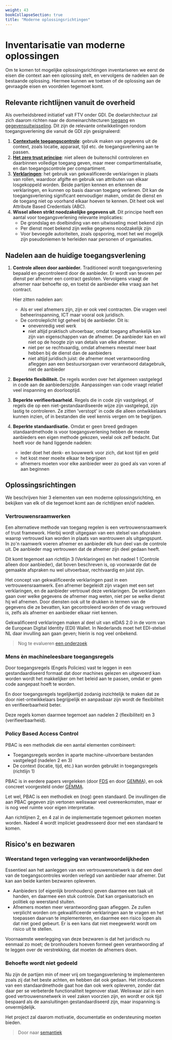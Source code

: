 ```yaml
---
weight: 43
bookCollapseSection: true
title: "Moderne oplossingsrichtingen"
---
```


# Inventarisatie van moderne oplossingen

Om te komen tot mogelijke oplossingsrichtingen inventariseren we eerst de eisen die context
aan een oplossing stelt, en vervolgens de nadelen aan de bestaande oplossing. 
Hiermee kunnen we toetsen of de oplossing aan de gevraagde eisen en voordelen tegemoet komt.

## Relevante richtlijnen vanuit de overheid
Als overheidsbreed initiatief valt FTV onder GDI. De doelarchitectuur zal zich daarom richten naar de domeinarchitecturen 
[toegang](https://minbzk.github.io/gdi-toegang/content/views/Domeinarchitectuur%20toegang.html) en
[gegevensuitwisseling](https://minbzk.github.io/gdi-gegevensuitwisseling/content/views/Domeinarchitectuur%20gegevensuitwisseling.html).
Dit zijn de relevante ontwikkelingen rondom toegangsverlening die vanuit de GDI zijn gesignaleerd:
1. [**Contextuele toegangscontrole**](https://minbzk.github.io/gdi-toegang/content/elements/id-3a8d1d87c09c4893ab51905141811cbf.html): 
gebruik maken van gegevens uit de context, zoals locatie, apparaat, tijd etc.
de toegangsverlening aan te passen.
2. [**Het zero trust principe**](https://minbzk.github.io/gdi-toegang/content/elements/id-be3e1d7fce8c415190791ff10295f078.html): 
niet alleen de buitenschil controleren en daarbinnen volledige toegang geven, maar meer compartimentalisatie, en dan toegangscontrole per compartiment.
3. [**Verklaringen**](https://minbzk.github.io/gdi-toegang/content/elements/id-44448c40cae246fb9a87e33446f0c0d4.html):
het gebruik van gekwalificeerde verklaringen in plaats van rollen, waardoor afgifte en gebruik van attributen van elkaar losgekoppeld worden.
Beide partijen kennen en erkennen de verklaringen, en kunnen op basis daarvan toegang verlenen.
Dit kan de toegangsverlening significant eenvoudiger maken, omdat de dienst en de toegang niet op voorhand elkaar hoeven te kennen.
Dit heet ook wel Attribute Based Credentials (ABC).
4. **Wissel alleen strikt noodzakelijke gegevens uit**. Dit principe heeft een aantal voor toegangsverlening relevante implicaties:
   - De grondslag en doelbinding van een uitwisseling moet bekend zijn
   - Per dienst moet bekend zijn welke gegevens noodzakelijk zijn
   - Voor bevoegde autoriteiten, zoals opsporing, moet het wel mogelijk zijn pseudoniemen te herleiden naar personen of organisaties.

## Nadelen aan de huidige toegangsverlening 

1. **Controle alleen door aanbieder.**
Traditioneel wordt toegangsverlening bepaald en gecontroleerd door de aanbieder.
Er wordt van tevoren per dienst per afnemer een contract gesloten.
Vervolgens vraagt de afnemer naar behoefte op, en toetst de aanbieder elke vraag aan het contract.

    Hier zitten nadelen aan:
   - Als er veel afnemers zijn, zijn er ook veel contracten. Die vragen veel beheerinspanning, ICT maar vooral ook juridisch.
   - De controleplicht ligt geheel bij de aanbieder. Dit is:
     - onevenredig veel werk
     - niet altijd praktisch uitvoerbaar, omdat toegang afhankelijk kan zijn van eigenschappen van de afnemer. 
   De aanbieder kan en wil niet op de hoogte zijn van details van elke afnemer.
     - niet per se rechtvaardig, omdat afnemers meestal meer baat hebben bij de dienst dan de aanbieders
     - niet altijd juridisch juist: de afnemer moet verantwoording afleggen aan een bestuursorgaan over verantwoord datagebruik, niet de aanbieder 

2. **Beperkte flexibiliteit.** 
De regels worden over het algemeen vastgelegd in code aan de aanbiederszijde. 
Aanpassingen van code vraagt relatief veel inspanning en doorlooptijd.

3. **Beperkte verifieerbaarheid.**
Regels die in code zijn vastgelegd, of regels die op een niet-gestandaardiseerde wijze zijn vastgelegd, zijn lastig te controleren. 
Ze zitten 'verstopt' in code die alleen ontwikkelaars kunnen inzien, of in bestanden die veel kennis vergen om te begrijpen.

4. **Beperkte standaardisatie.**
Omdat er geen breed gedragen standaardmethode is voor toegangsverlening hebben de meeste aanbieders een eigen methode gekozen, 
veelal ook zelf bedacht. Dat heeft voor de hand liggende nadelen: 
   - ieder doet het denk- en bouwwerk voor zich, dat kost tijd en geld
   - het kost meer moeite elkaar te begrijpen
   - afnemers moeten voor elke aanbieder weer zo goed als van voren af aan beginnen

## Oplossingsrichtingen

We beschrijven hier 3 elementen van een moderne oplossingsrichting, en bekijken van elk of die tegemoet komt aan
de richtlijnen en/of nadelen.

### Vertrouwensraamwerken 
Een alternatieve methode van toegang regelen is een vertrouwensraamwerk of trust framework.
Hierbij wordt uitgegaan van een stelsel van afspraken waarop vertrouwd kan worden in plaats van wantrouwen als uitgangspunt.
In zo'n raamwerk voeren afnemer en aanbieder elk hun deel van de controle uit. De aanbieder mag vertrouwen dat de afnemer
zijn deel gedaan heeft. 

Dit komt tegemoet aan richtlijn 3 (Verklaringen) en het nadeel 1 (Controle alleen door aanbieder), dat boven beschreven is, op voorwaarde dat de gemaakte
afspraken nu wel uitvoerbaar, rechtvaardig en juist zijn.

Het concept van gekwalificeerde verklaringen past in een vertrouwensraamwerk. 
Een afnemer begeleidt zijn vragen met een set verklaringen, en de aanbieder vertrouwt deze verklaringen.
De verklaringen gaan over welke gegevens de afnemer mag weten, niet per se welke dienst hij wil afnemen.
Door diensten ook uit te drukken in termen van de gegevens die ze bevatten, kan gecontroleerd worden of de vraag vertrouwd is,
zelfs als afnemer en aanbieder elkaar niet kennen.

Gekwalificeerd verklaringen maken al deel uit van eIDAS 2.0 in de vorm van de European Digital Identity (EDI) Wallet.
In Nederlands moet het EDI-stelsel NL daar invulling aan gaan geven; hierin is nog veel onbekend.

> Nog te evalueren [een onderzoek](https://www.cs.ru.nl/~jhh/publications/abc-of-abcs.pdf)

### Mens &egrave;n machineleesbare toegangsregels
Door toegangsregels (Engels Policies) vast te leggen in een gestandaardiseerd formaat dat door machines gelezen en uitgevoerd kan worden
wordt het makkelijker om het beleid aan te passen, omdat er geen code aangepast hoeft te worden.

En door toegangsregels tegelijkertijd zodanig inzichtelijk te maken dat ze door niet-ontwikkelaars begrijpelijk en aanpasbaar zijn 
wordt de flexibiliteit en verifieerbaarheid beter.

Deze regels komen daarmee tegemoet aan nadelen 2 (flexibiliteit) en 3 (verifieerbaarheid).

### Policy Based Access Control
PBAC is een methodiek die een aantal elementen combineert:
- Toegangsregels worden in aparte machine-uitvoerbare bestanden vastgelegd (nadelen 2 en 3)
- De context (locatie, tijd, etc.) kan worden gebruikt in toegangsregels (richtlijn 1)

PBAC is in eerdere papers vergeleken (door [FDS](https://federatief.datastelsel.nl/kennisbank/pbac/#hoe-werkt-pbac-over-verschillende-organisaties-in-een-federatief-datastelsel) en door [GEMMA](https://www.gemmaonline.nl/wiki/WMA_RBAC_ABAC_en_PBAC)), en ook
concreet voorgesteld onder [GEMMA](https://www.gemmaonline.nl/wiki/WMA_Informatiearchitectuur).

Let wel, PBAC is een methodiek en (nog) geen standaard. 
De invullingen die aan PBAC gegeven zijn vertonen weliswaar veel overeenkomsten, maar er is nog veel ruimte voor
eigen interpretatie.

Aan richtlijnen 2, en 4 zal in de implementatie tegemoet gekomen moeten worden. 
Nadeel 4 wordt impliciet geadresseerd door met een standaard te komen.

## Risico's en bezwaren

### Weerstand tegen verlegging van verantwoordelijkheden
Essentieel aan het aanleggen van een vertrouwensnetwerk is dat een deel van de toegangscontroles
worden verlegd van aanbieder naar afnemer. Dat kan aan beide kanten bezwaren opleveren.
- Aanbieders (of eigenlijk bronhouders) geven daarmee een taak uit handen, en daarmee een stuk controle. Dat kan organisatorisch
en politiek op weerstand stuiten.
- Afnemers moeten meer verantwoording gaan afleggen. Ze zullen verplicht worden om gekwalificeerde verklaringen aan te vragen
en het toepassen daarvan te implementeren, en daarmee een risico lopen als dat niet goed gebeurt. Er is een kans dat niet meegewerkt
wordt om risico uit te stellen.

Voornaamste weerlegging van deze bezwaren is dat het juridisch nu eenmaal zo moet; 
de bronhouders hoeven formeel geen verantwoording af te leggen over de verstrekking, dat moeten de afnemers doen.

### Behoefte wordt niet gedeeld
Nu zijn de partijen min of meer vrij om toegangsverlening te implementeren zoals zij dat het beste achten, en hebben dat ook gedaan.
Het introduceren van een standaardmethode gaat hoe dan ook werk opleveren, zonder dat daar per se verbeterde functionaliteit tegenover staat.
Weliswaar zal in een goed vertrouwensnetwerk in veel zaken voorzien zijn, en wordt er ook tijd bespaard als de aansluitingen 
gestandaardiseerd zijn, maar inspanning is onvermijdelijk.

Het project zal daarom motivatie, documentatie en ondersteuning moeten bieden.

>Door naar [semantiek](semantiek)
